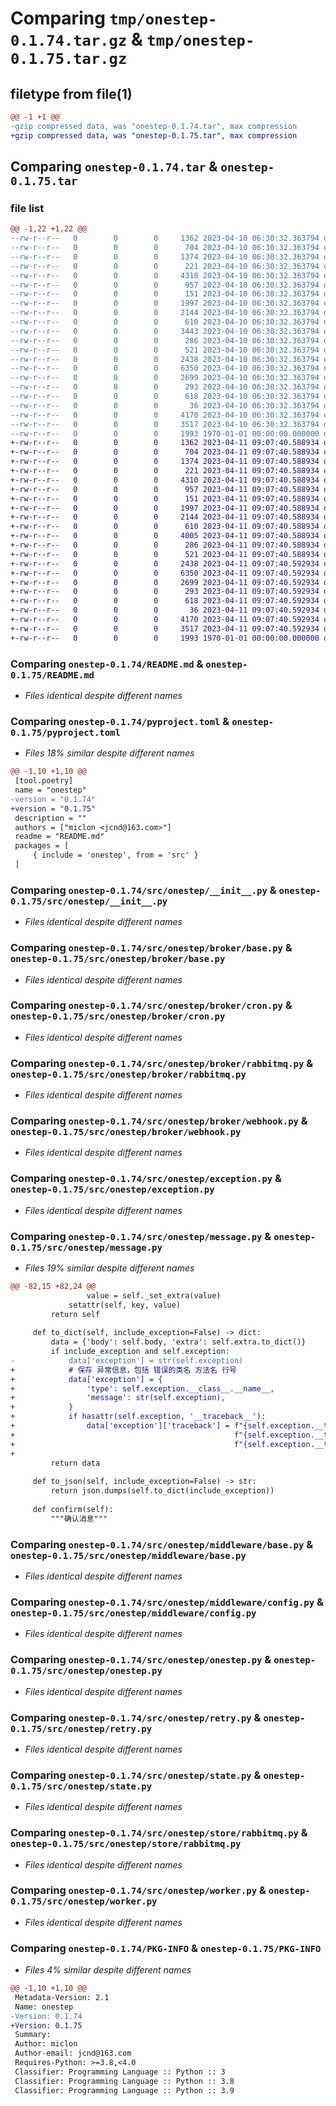 # Comparing `tmp/onestep-0.1.74.tar.gz` & `tmp/onestep-0.1.75.tar.gz`

## filetype from file(1)

```diff
@@ -1 +1 @@
-gzip compressed data, was "onestep-0.1.74.tar", max compression
+gzip compressed data, was "onestep-0.1.75.tar", max compression
```

## Comparing `onestep-0.1.74.tar` & `onestep-0.1.75.tar`

### file list

```diff
@@ -1,22 +1,22 @@
--rw-r--r--   0        0        0     1362 2023-04-10 06:30:32.363794 onestep-0.1.74/README.md
--rw-r--r--   0        0        0      704 2023-04-10 06:30:32.363794 onestep-0.1.74/pyproject.toml
--rw-r--r--   0        0        0     1374 2023-04-10 06:30:32.363794 onestep-0.1.74/src/onestep/__init__.py
--rw-r--r--   0        0        0      221 2023-04-10 06:30:32.363794 onestep-0.1.74/src/onestep/broker/__init__.py
--rw-r--r--   0        0        0     4310 2023-04-10 06:30:32.363794 onestep-0.1.74/src/onestep/broker/base.py
--rw-r--r--   0        0        0      957 2023-04-10 06:30:32.363794 onestep-0.1.74/src/onestep/broker/cron.py
--rw-r--r--   0        0        0      151 2023-04-10 06:30:32.363794 onestep-0.1.74/src/onestep/broker/memory.py
--rw-r--r--   0        0        0     1997 2023-04-10 06:30:32.363794 onestep-0.1.74/src/onestep/broker/rabbitmq.py
--rw-r--r--   0        0        0     2144 2023-04-10 06:30:32.363794 onestep-0.1.74/src/onestep/broker/webhook.py
--rw-r--r--   0        0        0      610 2023-04-10 06:30:32.363794 onestep-0.1.74/src/onestep/exception.py
--rw-r--r--   0        0        0     3443 2023-04-10 06:30:32.363794 onestep-0.1.74/src/onestep/message.py
--rw-r--r--   0        0        0      286 2023-04-10 06:30:32.363794 onestep-0.1.74/src/onestep/middleware/__init__.py
--rw-r--r--   0        0        0      521 2023-04-10 06:30:32.363794 onestep-0.1.74/src/onestep/middleware/base.py
--rw-r--r--   0        0        0     2438 2023-04-10 06:30:32.363794 onestep-0.1.74/src/onestep/middleware/config.py
--rw-r--r--   0        0        0     6350 2023-04-10 06:30:32.363794 onestep-0.1.74/src/onestep/onestep.py
--rw-r--r--   0        0        0     2699 2023-04-10 06:30:32.363794 onestep-0.1.74/src/onestep/retry.py
--rw-r--r--   0        0        0      293 2023-04-10 06:30:32.363794 onestep-0.1.74/src/onestep/signal.py
--rw-r--r--   0        0        0      618 2023-04-10 06:30:32.363794 onestep-0.1.74/src/onestep/state.py
--rw-r--r--   0        0        0       36 2023-04-10 06:30:32.363794 onestep-0.1.74/src/onestep/store/__init__.py
--rw-r--r--   0        0        0     4170 2023-04-10 06:30:32.363794 onestep-0.1.74/src/onestep/store/rabbitmq.py
--rw-r--r--   0        0        0     3517 2023-04-10 06:30:32.363794 onestep-0.1.74/src/onestep/worker.py
--rw-r--r--   0        0        0     1993 1970-01-01 00:00:00.000000 onestep-0.1.74/PKG-INFO
+-rw-r--r--   0        0        0     1362 2023-04-11 09:07:40.588934 onestep-0.1.75/README.md
+-rw-r--r--   0        0        0      704 2023-04-11 09:07:40.588934 onestep-0.1.75/pyproject.toml
+-rw-r--r--   0        0        0     1374 2023-04-11 09:07:40.588934 onestep-0.1.75/src/onestep/__init__.py
+-rw-r--r--   0        0        0      221 2023-04-11 09:07:40.588934 onestep-0.1.75/src/onestep/broker/__init__.py
+-rw-r--r--   0        0        0     4310 2023-04-11 09:07:40.588934 onestep-0.1.75/src/onestep/broker/base.py
+-rw-r--r--   0        0        0      957 2023-04-11 09:07:40.588934 onestep-0.1.75/src/onestep/broker/cron.py
+-rw-r--r--   0        0        0      151 2023-04-11 09:07:40.588934 onestep-0.1.75/src/onestep/broker/memory.py
+-rw-r--r--   0        0        0     1997 2023-04-11 09:07:40.588934 onestep-0.1.75/src/onestep/broker/rabbitmq.py
+-rw-r--r--   0        0        0     2144 2023-04-11 09:07:40.588934 onestep-0.1.75/src/onestep/broker/webhook.py
+-rw-r--r--   0        0        0      610 2023-04-11 09:07:40.588934 onestep-0.1.75/src/onestep/exception.py
+-rw-r--r--   0        0        0     4005 2023-04-11 09:07:40.588934 onestep-0.1.75/src/onestep/message.py
+-rw-r--r--   0        0        0      286 2023-04-11 09:07:40.588934 onestep-0.1.75/src/onestep/middleware/__init__.py
+-rw-r--r--   0        0        0      521 2023-04-11 09:07:40.588934 onestep-0.1.75/src/onestep/middleware/base.py
+-rw-r--r--   0        0        0     2438 2023-04-11 09:07:40.592934 onestep-0.1.75/src/onestep/middleware/config.py
+-rw-r--r--   0        0        0     6350 2023-04-11 09:07:40.592934 onestep-0.1.75/src/onestep/onestep.py
+-rw-r--r--   0        0        0     2699 2023-04-11 09:07:40.592934 onestep-0.1.75/src/onestep/retry.py
+-rw-r--r--   0        0        0      293 2023-04-11 09:07:40.592934 onestep-0.1.75/src/onestep/signal.py
+-rw-r--r--   0        0        0      618 2023-04-11 09:07:40.592934 onestep-0.1.75/src/onestep/state.py
+-rw-r--r--   0        0        0       36 2023-04-11 09:07:40.592934 onestep-0.1.75/src/onestep/store/__init__.py
+-rw-r--r--   0        0        0     4170 2023-04-11 09:07:40.592934 onestep-0.1.75/src/onestep/store/rabbitmq.py
+-rw-r--r--   0        0        0     3517 2023-04-11 09:07:40.592934 onestep-0.1.75/src/onestep/worker.py
+-rw-r--r--   0        0        0     1993 1970-01-01 00:00:00.000000 onestep-0.1.75/PKG-INFO
```

### Comparing `onestep-0.1.74/README.md` & `onestep-0.1.75/README.md`

 * *Files identical despite different names*

### Comparing `onestep-0.1.74/pyproject.toml` & `onestep-0.1.75/pyproject.toml`

 * *Files 18% similar despite different names*

```diff
@@ -1,10 +1,10 @@
 [tool.poetry]
 name = "onestep"
-version = "0.1.74"
+version = "0.1.75"
 description = ""
 authors = ["miclon <jcnd@163.com>"]
 readme = "README.md"
 packages = [
     { include = 'onestep', from = 'src' }
 ]
```

### Comparing `onestep-0.1.74/src/onestep/__init__.py` & `onestep-0.1.75/src/onestep/__init__.py`

 * *Files identical despite different names*

### Comparing `onestep-0.1.74/src/onestep/broker/base.py` & `onestep-0.1.75/src/onestep/broker/base.py`

 * *Files identical despite different names*

### Comparing `onestep-0.1.74/src/onestep/broker/cron.py` & `onestep-0.1.75/src/onestep/broker/cron.py`

 * *Files identical despite different names*

### Comparing `onestep-0.1.74/src/onestep/broker/rabbitmq.py` & `onestep-0.1.75/src/onestep/broker/rabbitmq.py`

 * *Files identical despite different names*

### Comparing `onestep-0.1.74/src/onestep/broker/webhook.py` & `onestep-0.1.75/src/onestep/broker/webhook.py`

 * *Files identical despite different names*

### Comparing `onestep-0.1.74/src/onestep/exception.py` & `onestep-0.1.75/src/onestep/exception.py`

 * *Files identical despite different names*

### Comparing `onestep-0.1.74/src/onestep/message.py` & `onestep-0.1.75/src/onestep/message.py`

 * *Files 19% similar despite different names*

```diff
@@ -82,15 +82,24 @@
                 value = self._set_extra(value)
             setattr(self, key, value)
         return self
     
     def to_dict(self, include_exception=False) -> dict:
         data = {'body': self.body, 'extra': self.extra.to_dict()}
         if include_exception and self.exception:
-            data['exception'] = str(self.exception)
+            # 保存 异常信息，包括 错误的类名 方法名 行号
+            data['exception'] = {
+                'type': self.exception.__class__.__name__,
+                'message': str(self.exception),
+            }
+            if hasattr(self.exception, '__traceback__'):
+                data['exception']['traceback'] = f"{self.exception.__traceback__.tb_frame.f_code.co_filename}:" \
+                                                 f"{self.exception.__traceback__.tb_frame.f_code.co_name}:" \
+                                                 f"{self.exception.__traceback__.tb_lineno}"
+        
         return data
     
     def to_json(self, include_exception=False) -> str:
         return json.dumps(self.to_dict(include_exception))
     
     def confirm(self):
         """确认消息"""
```

### Comparing `onestep-0.1.74/src/onestep/middleware/base.py` & `onestep-0.1.75/src/onestep/middleware/base.py`

 * *Files identical despite different names*

### Comparing `onestep-0.1.74/src/onestep/middleware/config.py` & `onestep-0.1.75/src/onestep/middleware/config.py`

 * *Files identical despite different names*

### Comparing `onestep-0.1.74/src/onestep/onestep.py` & `onestep-0.1.75/src/onestep/onestep.py`

 * *Files identical despite different names*

### Comparing `onestep-0.1.74/src/onestep/retry.py` & `onestep-0.1.75/src/onestep/retry.py`

 * *Files identical despite different names*

### Comparing `onestep-0.1.74/src/onestep/state.py` & `onestep-0.1.75/src/onestep/state.py`

 * *Files identical despite different names*

### Comparing `onestep-0.1.74/src/onestep/store/rabbitmq.py` & `onestep-0.1.75/src/onestep/store/rabbitmq.py`

 * *Files identical despite different names*

### Comparing `onestep-0.1.74/src/onestep/worker.py` & `onestep-0.1.75/src/onestep/worker.py`

 * *Files identical despite different names*

### Comparing `onestep-0.1.74/PKG-INFO` & `onestep-0.1.75/PKG-INFO`

 * *Files 4% similar despite different names*

```diff
@@ -1,10 +1,10 @@
 Metadata-Version: 2.1
 Name: onestep
-Version: 0.1.74
+Version: 0.1.75
 Summary: 
 Author: miclon
 Author-email: jcnd@163.com
 Requires-Python: >=3.8,<4.0
 Classifier: Programming Language :: Python :: 3
 Classifier: Programming Language :: Python :: 3.8
 Classifier: Programming Language :: Python :: 3.9
```

